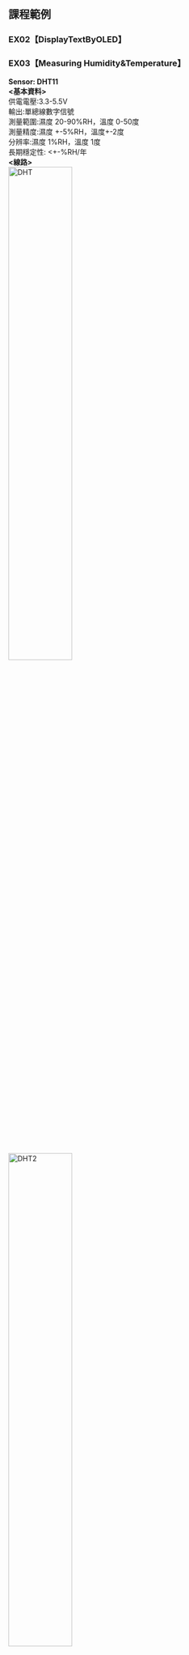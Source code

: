 ## 課程範例
### EX02【DisplayTextByOLED】


### EX03【Measuring Humidity&Temperature】
**Sensor: DHT11** <br />
**<基本資料>** <br />
供電電壓:3.3-5.5V <br />
輸出:單總線數字信號 <br />
測量範圍:濕度 20-90%RH，溫度 0-50度 <br />
測量精度:濕度 +-5%RH，溫度+-2度 <br />
分辨率:濕度 1%RH，溫度 1度 <br />
長期穩定性: <+-%RH/年 <br />
**<線路>** <br />
 <img src="https://ppt.cc/fHpfjx@.png" width = "50%" height = "50%" alt="DHT" align=center />
 <img src="https://ppt.cc/fU6Cux@.jpg" width = "50%" height = "50%" alt="DHT2" align=center />

**<顯示成果>** <br />
<img src="https://ppt.cc/fs4Ejx@.png" width = "50%" height = "50%" alt="DHT3" align=center />

library:<a src="https://github.com/RobTillaart/Arduino">https://github.com/RobTillaart/Arduino</a>


### EX04【Measuring Temperature】
**Sensor: 防水型 DS18b20溫度感測器 100CM 長度 帶不鏽鋼探頭** <br />
**<基本資料>** <br />
探頭採用原裝 DS18B20 溫度感測器晶片, 不銹鋼管封裝 防水防潮防生鏽。<br />
不銹鋼外殼(6*50mm)，引線長度 100cm 。<br />
2. 每個探頭經過嚴格測試後獨立包裝, 3.0V-5.5V 供電 , 9-12 位可調分辨率。<br />
3. 感溫範圍寬-55℃ - +125℃<br />
4. 無需外部元件，獨特的單總線接口<br />
5. 輸出引線：紅色(VCC)，黃色(DATA)，黑色(GND)<br />
6. 需 4.7k 歐姆電阻 (or 可變電阻 10K)<br />

**<線路>** <br />

 <img src="https://ppt.cc/fxG5Kx@.jpg" width = "50%" height = "50%" alt="DHT" align=center />
 <img src="https://ppt.cc/f1DxPx@.jpg" width = "50%" height = "50%" alt="DHT" align=center />

**<顯示成果>** <br />
<img src="https://ppt.cc/faEbtx@.png" width = "50%" height = "50%" alt="DHT3" align=center />
